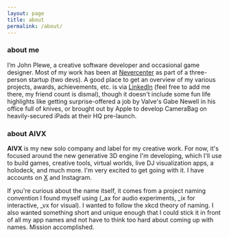 ```yaml
---
layout: page
title: about
permalink: /about/
---
```


### about me

I’m John Plewe, a creative software developer and occasional game designer. Most of my work has been at [Nevercenter](https://nevercenter.com) as part of a three-person startup (two devs). A good place to get an overview of my various projects, awards, achievements, etc. is via [LinkedIn](https://www.linkedin.com/in/johnplewe/) (feel free to add me there, my friend count is dismal), though it doesn't include some fun life highlights like getting surprise-offered a job by Valve's Gabe Newell in his office full of knives, or brought out by Apple to develop CameraBag on heavily-secured iPads at their HQ pre-launch.


### about AIVX

**AIVX** is my new solo company and label for my creative work. For now, it's focused around the new generative 3D engine I'm developing, which I'll use to build games, creative tools, virtual worlds, live DJ visualization apps, a holodeck, and much more. I'm very excited to get going with it. I have accounts on [X](x.com/aivx_io) and Instagram.

If you're curious about the name itself, it comes from a project naming convention I found myself using (_ax for audio experiments, _ix for interactive, _vx for visual). I wanted to follow the xkcd theory of naming. I also wanted something short and unique enough that I could stick it in front of all my app names and not have to think too hard about coming up with names. Mission accomplished.